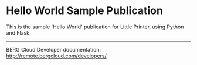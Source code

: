 # Hello World Sample Publication

This is the sample 'Hello World' publication for Little Printer, using Python and Flask.

----

BERG Cloud Developer documentation: http://remote.bergcloud.com/developers/

